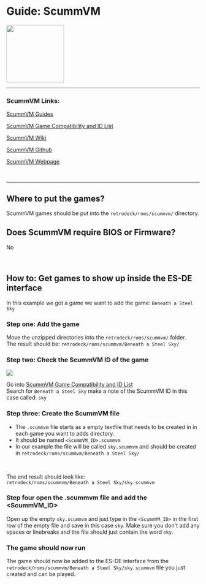 # Guide: ScummVM

<img src="../../wiki_images/logos/scummvm-logo.svg" width="150">

---

### ScummVM Links:
[ScummVM Guides](https://docs.scummvm.org/en/v2.7.1/)

[ScummVM Game Compatibility and ID List](https://www.scummvm.org/compatibility)

[ScummVM Wiki](https://wiki.scummvm.org/index.php?title=Main_Page)

[ScummVM Github](https://github.com/scummvm/scummvm)

[ScummVM Webpage](https://www.scummvm.org/)

<br>

---

## Where to put the games?
ScummVM games should be put into the `retrodeck/roms/scummvm/` directory.<br>

## Does ScummVM require BIOS or Firmware?
No

<br>

## How to: Get games to show up inside the ES-DE interface

In this example we got a game we want to add the game: `Beneath a Steel Sky`

### Step one: Add the game

Move the unzipped directories into the `retrodeck/roms/scummvm/` folder.<br>
The result should be: `retrodeck/roms/scummvm/Beneath a Steel Sky/`

### Step two: Check the ScummVM ID of the game

<img src="../../wiki_images/emulators/scummvm/scummvm-sky.png">

<br>

Go into [ScummVM Game Compatibility and ID List](https://www.scummvm.org/compatibility)<br>
Search for `Beneath a Steel Sky` make a note of the ScummVM ID in this case called: `sky`

### Step three: Create the ScummVM file
- The `.scummvm` file starts as a empty textfile that needs to be created in in each game you want to adds directory.<br>
- It should be named `<ScummVM_ID>.scummvm` <br>
- In our example the file will be called `sky.scummvm` and should be created in `retrodeck/roms/scummvm/Beneath a Steel Sky/`

<br>

The end result should look like:<br>
`retrodeck/roms/scummvm/Beneath a Steel Sky/sky.scummvm`

### Step four open the .scummvm file and add the <ScummVM_ID>
Open up the empty `sky.scummvm` and just type in the `<ScummVM_ID>` in the first row of the empty file and save in this case `sky`. Make sure you don't add any spaces or linebreaks and the file should just contain the word `sky`.

### The game should now run
The game should now be added to the ES-DE interface from the `retrodeck/roms/scummvm/Beneath a Steel Sky/sky.scummvm` file you just created and can be played.
